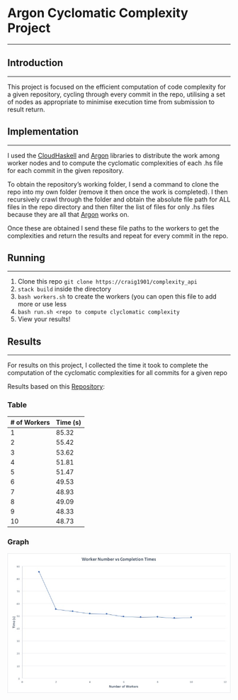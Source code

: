 # Argon Cyclomatic Complexity Project
- - - -

## Introduction
- - - -

This project is focused on the efficient computation of code complexity for a given repository, cycling through every  commit in the repo, utilising a set of nodes as appropriate to minimise execution time from submission to result return.

## Implementation
- - - -

I used the [CloudHaskell](https://bitbucket.org/esjmb/use-cloudhaskell) and [Argon](https://github.com/rubik/argon) libraries to distribute the work among worker nodes and to compute the cyclomatic complexities of each .hs file for each commit in the given repository.

To obtain the repository’s working folder, I send a command to clone the repo into my own folder (remove it then once the work is completed). I then recursively crawl through the folder and obtain the absolute file path for ALL files in the repo directory and then filter the list of files for only .hs files because they are all that [Argon](https://github.com/rubik/argon) works on.

Once these are obtained I send these file paths to the workers to get the complexities and return the results and repeat for every commit in the repo.

## Running
- - - -

1. Clone this repo `git clone https://craig1901/complexity_api`
2. `stack build` inside the directory
3. `bash workers.sh` to create the workers (you can open this file to add more or use less
4. `bash run.sh <repo to compute clyclomatic complexity`
5. View your results!

## Results
- - - -

For results on this project, I collected the time it took to complete the computation of the cyclomatic complexities for all commits for a given repo

Results based on this [Repository](https://github.com/craig1901/chatServer/):

### Table

| # of Workers | Time (s) |
| ------------- | --------- |
| 1 | 85.32 |
| 2 | 55.42 |
| 3 | 53.62 |
| 4 | 51.81 |
| 5 | 51.47 |
| 6 | 49.53 |
| 7 | 48.93 |
| 8 | 49.09 |
| 9 | 48.33 |
| 10 | 48.73 |

### Graph

![Workers vs Time (s) Graph](workers.jpg)
